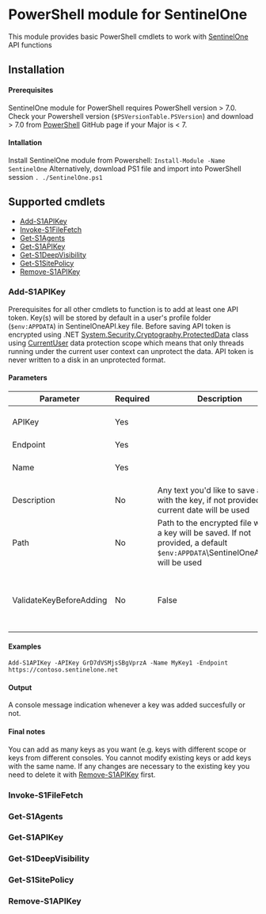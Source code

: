 # PowerShell module for SentinelOne

This module provides basic PowerShell cmdlets to work with [SentinelOne](https://www.sentinelone.com/) API functions

## Installation

#### Prerequisites
SentinelOne module for PowerShell requires PowerShell version > 7.0. Check your Powershell version (`$PSVersionTable.PSVersion`) and download > 7.0 from [PowerShell](https://github.com/PowerShell/PowerShell) GitHub page if your Major is < 7.

#### Intallation
Install SentinelOne module from Powershell: `Install-Module -Name SentinelOne`
Alternatively, download PS1 file and import into PowerShell session `. ./SentinelOne.ps1`

## Supported cmdlets
- [Add-S1APIKey](#Add-S1APIKey)
- [Invoke-S1FileFetch](#Invoke-S1FileFetch)
- [Get-S1Agents](#Get-S1Agents)
- [Get-S1APIKey](#Get-S1APIKey)
- [Get-S1DeepVisibility](#Get-S1DeepVisibility)
- [Get-S1SitePolicy](#Get-S1SitePolicy)
- [Remove-S1APIKey](#Remove-S1APIKey)

### Add-S1APIKey
Prerequisites for all other cmdlets to function is to add at least one API token. Key(s) will be stored by default in a user's profile folder (`$env:APPDATA`) in SentinelOneAPI.key file. Before saving API token is encrypted using .NET [System.Security.Cryptography.ProtectedData](https://docs.microsoft.com/en-us/dotnet/api/system.security.cryptography.protecteddata?view=dotnet-plat-ext-5.0) class using [CurrentUser](https://docs.microsoft.com/en-us/dotnet/api/system.security.cryptography.dataprotectionscope?view=dotnet-plat-ext-5.0)  data protection scope which means that only threads running under the current user context can unprotect the data. API token is never written to a disk in an unprotected format.
#### Parameters
|Parameter|Required|Description|Example
|--|--|--|--|
|APIKey|Yes||Secret API key (token) generated with SentinelOne console|GrD7dVSMjsSBgVprzA
|Endpoint|Yes||SentinelOne console URL|https://contoso.sentinelone.net
|Name|Yes||Shortcut to the API key, will be referenced in all other cmdlets|MyKey1
|Description|No|Any text you'd like to save along with the key, if not provided a current date will be used|Key provided by XYZ, expiries DD.MM.YYYY
|Path|No|Path to the encrypted file where a key will be saved. If not provided, a default `$env:APPDATA`\SentinelOneAPI.key will be used|C:\Folder\mykeys.api
|ValidateKeyBeforeAdding|No|False|Switch to validate added API key before saving. Validation happens by executing /web/api/v2.1/users/api-token-details
#### Examples
`Add-S1APIKey -APIKey GrD7dVSMjsSBgVprzA -Name MyKey1 -Endpoint https://contoso.sentinelone.net`
#### Output
A console message indication whenever a key was added succesfully or not.
#### Final notes
You can add as many keys as you want (e.g. keys with different scope or keys from different consoles.
You cannot modify existing keys or add keys with the same name. If any changes are necessary to the existing key you need to delete it with [Remove-S1APIKey](#Remove-S1APIKey) first.


### Invoke-S1FileFetch

### Get-S1Agents

### Get-S1APIKey

### Get-S1DeepVisibility

### Get-S1SitePolicy

### Remove-S1APIKey
